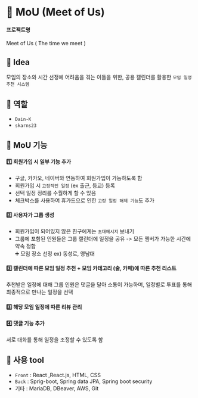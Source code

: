 # :information_desk_person: MoU (Meet of Us)
#### 프로젝트명
Meet of Us ( The time we meet )

## :pencil: Idea
모임의 장소와 시간 선정에 어려움을 겪는 이들을 위한, 공용 캘린더를 활용한 `모임 일정 추천 시스템`

## :pencil: 역할
- `Dain-K`
- `skarns23`

## :pencil: MoU 기능
#### :one: 회원가입 시 일부 기능 추가
- 구글, 카카오, 네이버와 연동하여 회원가입이 가능하도록 함
- 회원가입 시 `고정적인 일정` (ex 출근, 등교) 등록
- 선택 일정 정리를 수월하게 할 수 있음
- 체크박스를 사용하여 휴가드으로 인한 `고정 일정 해제 기능`도 추가 
#### :two: 사용자가 그룹 생성 
- 회원가입이 되어있지 않은 친구에게는 `초대메시지` 보내기
- 그룹에 포함된 인원들은 그룹 캘린더에 일정을 공유 -> 모든 멤버가 가능한 시간에 약속 정함 <br>
:heavy_plus_sign: 모임 장소 선정 ex) 동성로, 영남대 

#### :three: 캘린더에 따른 모임 일정 추천 + 모임 카테고리 (술, 카페)에 따른 추천 리스트
 추천받은 일정에 대해 그룹 인원은 댓글을 달아 소통이 가능하며, 일정별로 투표를 통해 최종적으로 만나는 일정을 선택 
#### :three: 해당 모임 일정에 따른 리뷰 관리
#### :four: 댓글 기능 추가
 서로 대화를 통해 일정을 조정할 수 있도록 함 

## :wrench: 사용 tool
- `Front` : React ,React.js, HTML, CSS
- `Back` : Sprig-boot, Spring data JPA, Spring boot security
- 기타 : MariaDB, DBeaver, AWS, Git
